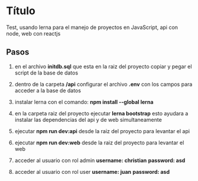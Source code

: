 # Título

Test, usando lerna para el manejo de proyectos en JavaScript, api con node, web con reactjs

## Pasos

1. en el archivo **initdb.sql** que esta en la raiz del proyecto copiar y pegar el script de la base de datos

2. dentro de la carpeta **/api** configurar el archivo **.env** con los campos para acceder a la base de datos

3. instalar lerna con el comando: **npm install --global lerna**
  
4. en la carpeta raiz del proyecto ejecutar **lerna bootstrap** esto ayudara a instalar las dependencias del api y de web simultaneamente

5. ejecutar **npm run dev:api** desde la raiz del proyecto para levantar el api
  
6. ejecutar **npm run dev:web** desde la raiz del proyecto para levantar el web

7. acceder al usuario con rol admin **username: christian** **password: asd**
   
8. acceder al usuario con rol user **username: juan** **password: asd**